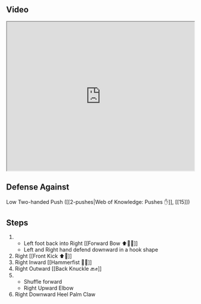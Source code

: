 ## Video

<iframe src="https://www.youtube.com/embed/yFV0-wbtDSc" width="100%" height="400"></iframe>

## Defense Against

Low Two-handed Push ([[2-pushes|Web of Knowledge: Pushes ✋]], [[15]])

## Steps

1. - Left foot back into Right [[Forward Bow ⬆️🧍‍♂️]]
    - Left and Right hand defend downward in a hook shape
2. Right [[Front Kick ⬆️🦵]]
3. Right Inward [[Hammerfist 🔨✊]]
4. Right Outward [[Back Knuckle 🔙✊]]
5. - Shuffle forward
    - Right Upward Elbow
7. Right Downward Heel Palm Claw